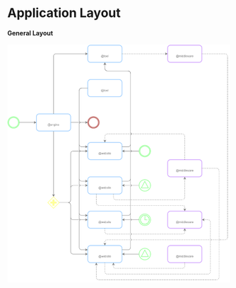 # Application Layout

<!-- tabs:start -->

#### **General Layout**

![](../resources/images/application_layout.png)

<!-- tabs:end -->
